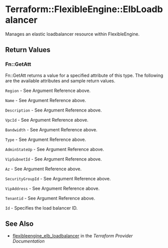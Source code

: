 # Terraform::FlexibleEngine::ElbLoadbalancer

Manages an elastic loadbalancer resource within FlexibleEngine.

## Return Values

### Fn::GetAtt

Fn::GetAtt returns a value for a specified attribute of this type. The following are the available attributes and sample return values.

`Region` - See Argument Reference above.

`Name` - See Argument Reference above.

`Description` - See Argument Reference above.

`VpcId` - See Argument Reference above.

`Bandwidth` - See Argument Reference above.

`Type` - See Argument Reference above.

`AdminStateUp` - See Argument Reference above.

`VipSubnetId` - See Argument Reference above.

`Az` - See Argument Reference above.

`SecurityGroupId` - See Argument Reference above.

`VipAddress` - See Argument Reference above.

`Tenantid` - See Argument Reference above.

`Id` - Specifies the load balancer ID.

## See Also

* [flexibleengine_elb_loadbalancer](https://www.terraform.io/docs/providers/flexibleengine/r/elb_loadbalancer.html) in the _Terraform Provider Documentation_